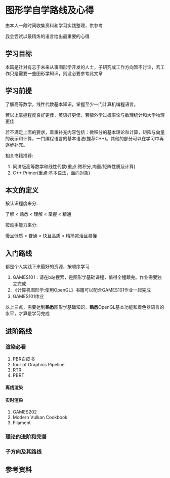 # 图形学自学路线及心得

由本人一段时间收集资料和学习实践整理，供参考

我会尝试以最精炼的语言给出最重要的心得

## 学习目标

本篇是针对有志于未来从事图形学开发的人士，子研究或工作方向暂不讨论，若工作只是需要一些图形学知识，则没必要参考此文章

## 学习前提

了解高等数学，线性代数基本知识，掌握至少一门计算机编程语言。

若以上掌握程度良好更佳，英语好更佳，若额外学过概率论与数理统计和大学物理更佳

若不满足上面的要求，着重补充内容包括：微积分的基本理论和计算，矩阵与向量的表示和计算，一门编程语言的基本语法(推荐C++)。其他的部分可以在学习中再逐步补充。

相关书籍推荐:

1. 同济版高等数学和线性代数(重点:微积分,向量/矩阵性质及计算)
2. C++ Primer(重点:基本语法，面向对象)

## 本文的定义

按认识程度来分:

了解 < 熟悉 < 理解 < 掌握 < 精通

按动手能力来分:

慢且低质 < 普通 < 快且高质 < 精简灵活且易懂

## 入门路线

都是个人实践下来最好的资源，按顺序学习

1. GAMES101：请在b站搜索，是图形学基础课程，值得全程跟完。作业需要独立完成
2. 《计算机图形学:使用OpenGL》书籍可以配合GAMES101作业一起完成
3. GAMES101作业

以上三点，需要达到**熟悉**图形学基础知识，**熟悉**OpenGL基本功能和着色器语言的水平，才算是学习完成

## 进阶路线

### 渲染必看

1. PBR白皮书
2. tour of Graphics Pipeline
3. RTR
4. PBRT

#### 离线渲染

#### 实时渲染

1. GAMES202
2. Modern Vulkan Cookbook
3. Filament

### 理论的进阶和完善

### 子方向及其路线

## 参考资料
